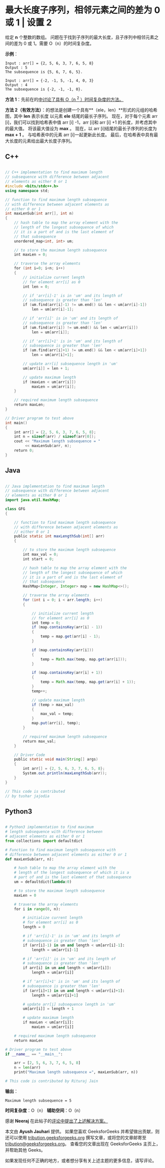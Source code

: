 # 最大长度子序列，相邻元素之间的差为 0 或 1 | 设置 2

给定 **n** 个整数的数组。 问题在于找到子序列的最大长度，且子序列中相邻元素之间的差为 0 或 1。需要 O（n）的时间复杂度。

**示例**：

```
Input : arr[] = {2, 5, 6, 3, 7, 6, 5, 8}
Output : 5
The subsequence is {5, 6, 7, 6, 5}.

Input : arr[] = {-2, -1, 5, -1, 4, 0, 3}
Output : 4
The subsequence is {-2, -1, -1, 0}.

```

**方法 1**：先前在的[中讨论了具有 O（n <sup>2</sup> ）时间复杂度的方法。](https://www.geeksforgeeks.org/maximum-length-subsequence-difference-adjacent-elements-either-0-1/)

**方法 2（有效方法）**：的想法是创建一个具有**（ele，len）**形式的元组的哈希图，其中 **len** 表示长度 以元素 **ele** 结尾的最长子序列。 现在，对于每个元素 arr [i]，我们可以找到哈希表中值 arr [i] -1，arr [i]和 arr [i] +1 的长度，并考虑其中的最大值。 将该最大值设为 **max** 。 现在，以 arr [i]结尾的最长子序列的长度为 **max + 1** 。 与哈希表中的元素 arr [i]一起更新此长度。 最后，在哈希表中具有最大长度的元素给出最大长度子序列。

## C++

```cpp

// C++ implementation to find maximum length 
// subsequence with difference between adjacent  
// elements as either 0 or 1 
#include <bits/stdc++.h> 
using namespace std; 

// function to find maximum length subsequence  
// with difference between adjacent elements as 
// either 0 or 1 
int maxLenSub(int arr[], int n) 
{ 
    // hash table to map the array element with the 
    // length of the longest subsequence of which 
    // it is a part of and is the last element of 
    // that subsequence 
    unordered_map<int, int> um; 

    // to store the maximum length subsequence 
    int maxLen = 0; 

    // traverse the array elements 
    for (int i=0; i<n; i++) 
    { 
        // initialize current length  
        // for element arr[i] as 0 
        int len = 0; 

        // if 'arr[i]-1' is in 'um' and its length of  
        // subsequence is greater than 'len' 
        if (um.find(arr[i]-1) != um.end() && len < um[arr[i]-1]) 
            len = um[arr[i]-1]; 

        // if 'arr[i]' is in 'um' and its length of  
        // subsequence is greater than 'len'     
        if (um.find(arr[i]) != um.end() && len < um[arr[i]]) 
            len = um[arr[i]]; 

        // if 'arr[i]+1' is in 'um' and its length of  
        // subsequence is greater than 'len'         
        if (um.find(arr[i]+1) != um.end() && len < um[arr[i]+1]) 
            len = um[arr[i]+1];     

        // update arr[i] subsequence length in 'um'     
        um[arr[i]] = len + 1; 

        // update maximum length 
        if (maxLen < um[arr[i]])     
            maxLen = um[arr[i]]; 
    } 

    // required maximum length subsequence 
    return maxLen;         
} 

// Driver program to test above 
int main() 
{ 
    int arr[] = {2, 5, 6, 3, 7, 6, 5, 8}; 
    int n = sizeof(arr) / sizeof(arr[0]); 
    cout << "Maximum length subsequence = "
         << maxLenSub(arr, n); 
    return 0; 
}  

```

## Java

```java

// Java implementation to find maximum length 
// subsequence with difference between adjacent  
// elements as either 0 or 1 
import java.util.HashMap; 

class GFG 
{ 

    // function to find maximum length subsequence  
    // with difference between adjacent elements as 
    // either 0 or 1 
    public static int maxLengthSub(int[] arr) 
    { 

        // to store the maximum length subsequence 
        int max_val = 0; 
        int start = 0; 

        // hash table to map the array element with the 
        // length of the longest subsequence of which 
        // it is a part of and is the last element of 
        // that subsequence 
        HashMap<Integer, Integer> map = new HashMap<>(); 

        // traverse the array elements 
        for (int i = 0; i < arr.length; i++)  
        { 

            // initialize current length  
            // for element arr[i] as 0 
            int temp = 0; 
            if (map.containsKey(arr[i] - 1)) 
            { 
                temp = map.get(arr[i] - 1); 
            } 

            if (map.containsKey(arr[i])) 
            { 
                temp = Math.max(temp, map.get(arr[i])); 
            } 

            if (map.containsKey(arr[i] + 1)) 
            { 
                temp = Math.max(temp, map.get(arr[i] + 1)); 
            } 
            temp++; 

            // update maximum length 
            if (temp > max_val)  
            { 
                max_val = temp; 
            } 
            map.put(arr[i], temp); 
        } 

        // required maximum length subsequence 
        return max_val; 
    } 

    // Driver Code 
    public static void main(String[] args) 
    { 
        int arr[] = {2, 5, 6, 3, 7, 6, 5, 8}; 
        System.out.println(maxLengthSub(arr)); 
    } 
} 

// This code is contributed  
// by tushar jajodia 

```

## Python3

```py

# Python3 implementation to find maximum  
# length subsequence with difference between  
# adjacent elements as either 0 or 1  
from collections import defaultdict 

# Function to find maximum length subsequence with  
# difference between adjacent elements as either 0 or 1  
def maxLenSub(arr, n):  

    # hash table to map the array element with the  
    # length of the longest subsequence of which it is a  
    # part of and is the last element of that subsequence  
    um = defaultdict(lambda:0) 

    # to store the maximum length subsequence  
    maxLen = 0

    # traverse the array elements  
    for i in range(0, n):  

        # initialize current length  
        # for element arr[i] as 0  
        length = 0

        # if 'arr[i]-1' is in 'um' and its length of  
        # subsequence is greater than 'len'  
        if (arr[i]-1) in um and length < um[arr[i]-1]: 
            length = um[arr[i]-1]  

        # if 'arr[i]' is in 'um' and its length of  
        # subsequence is greater than 'len'  
        if arr[i] in um and length < um[arr[i]]:  
            length = um[arr[i]]  

        # if 'arr[i]+1' is in 'um' and its length of  
        # subsequence is greater than 'len'      
        if (arr[i]+1) in um and length < um[arr[i]+1]:  
            length = um[arr[i]+1]  

        # update arr[i] subsequence length in 'um'  
        um[arr[i]] = length + 1

        # update maximum length  
        if maxLen < um[arr[i]]:  
            maxLen = um[arr[i]]  

    # required maximum length subsequence  
    return maxLen 

# Driver program to test above  
if __name__ == "__main__":  

    arr = [2, 5, 6, 3, 7, 6, 5, 8]  
    n = len(arr)  
    print("Maximum length subsequence =", maxLenSub(arr, n)) 

# This code is contributed by Rituraj Jain 

```

**输出**：

```
Maximum length subsequence = 5

```

**时间复杂度**：O（n）
**辅助空间**：O（n）

感谢 **Neeraj** 在此帖子的[评论中提出了上述解决方案。](https://www.geeksforgeeks.org/maximum-length-subsequence-difference-adjacent-elements-either-0-1/)

本文由 **Ayush Jauhari** 提供。 如果您喜欢 GeeksforGeeks 并希望做出贡献，则还可以使用 [tribution.geeksforgeeks.org](http://www.contribute.geeksforgeeks.org) 撰写文章，或将您的文章邮寄至 tribution@geeksforgeeks.org。 查看您的文章出现在 GeeksforGeeks 主页上，并帮助其他 Geeks。

如果发现任何不正确的地方，或者想分享有关上述主题的更多信息，请写评论。

